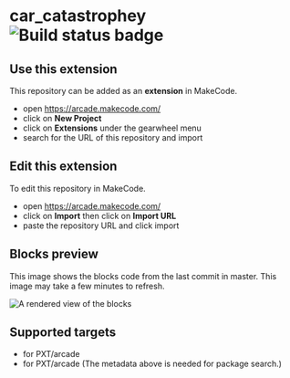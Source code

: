 # car_catastrophey ![Build status badge](https://github.com/awsomegui/car_catastrophey/workflows/MakeCode/badge.svg)



## Use this extension

This repository can be added as an **extension** in MakeCode.

* open https://arcade.makecode.com/
* click on **New Project**
* click on **Extensions** under the gearwheel menu
* search for the URL of this repository and import

## Edit this extension

To edit this repository in MakeCode.

* open https://arcade.makecode.com/
* click on **Import** then click on **Import URL**
* paste the repository URL and click import

## Blocks preview

This image shows the blocks code from the last commit in master.
This image may take a few minutes to refresh.

![A rendered view of the blocks](https://github.com/awsomegui/car_catastrophey/raw/master/.makecode/blocks.png)

## Supported targets

* for PXT/arcade
* for PXT/arcade
(The metadata above is needed for package search.)

